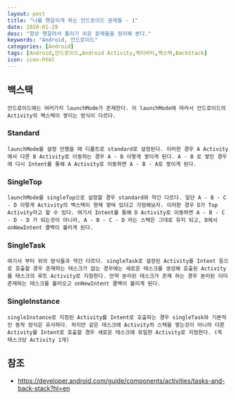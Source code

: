 ```yaml
---
layout: post
title: "나를 햇갈리게 하는 안드로이드 문제들 - 1"
date: 2020-01-29
desc: "항상 햇갈려서 틀리기 쉬운 문제들을 정리해 본다."
keywords: "Android, 안드로이드"
categories: [Android]
tags: [Android,안드로이드,Android Activity,액티비티,백스택,BackStack]
icon: icon-html
---
```


## 백스택
```
안드로이드에는 여러가지 launchMode가 존재한다. 이 launchMode에 따라서 안드로이드의 Activity의 백스택이 쌓이는 방식이 다르다.
```

### Standard
```
launchMode를 설정 안했을 때 디폴트로 standard로 설정된다. 이러한 경우 A Activity에서 다른 B Activity로 이동하는 경우 A - B 이렇게 쌓이게 된다. A - B 로 쌓인 경우에 다시 Intent를 통해 A Activity로 이동하면 A - B - A로 쌓이게 된다.
```
### SingleTop
```
launchMode를 singleTop으로 설정할 경우 standard와 약간 다르다. 일단 A - B - C - D 이렇게 Activity의 백스택이 현재 쌓여 있다고 가정해보자. 이러한 경우 D가 Top Activity라고 할 수 있다. 여기서 Intent를 통해 D Activity로 이동하면 A - B - C - D - D 가 되는것이 아니라, A - B - C - D 라는 스택은 그대로 유지 되고, D에서 onNewIntent 콜백이 불리게 된다.
```

### SingleTask
```
여기서 부터 위의 방식들과 약간 다르다. singleTask로 설정된 Activity를 Intent 등으로 호출할 경우 존재하는 태스크가 없는 경우에는 새로운 태스크를 생성해 호출된 Activity를 태스크의 루트 Activity로 지정한다. 만약 분리된 태스크가 존재 하는 경우 분리된 이미 존재하는 태스크를 불러오고 onNewIntent 콜백이 불리게 된다.
```

### SingleInstance
```
singleInstance로 지정된 Activity를 Intent로 호출하는 경우 singleTask와 기본적인 동작 방식은 유사하다. 하지만 같은 태스크에 Activity의 스택을 쌓는것이 아니라 다른 Activity를 Intent로 호출할 경우 새로운 태스크에 유일한 Activity로 지정한다. (즉 태스크당 Activity 1개)
```

## 참조
* https://developer.android.com/guide/components/activities/tasks-and-back-stack?hl=en